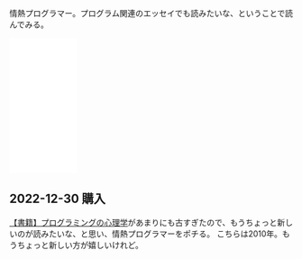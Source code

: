 情熱プログラマー。プログラム関連のエッセイでも読みたいな、ということで読んでみる。

<iframe sandbox="allow-popups allow-scripts allow-modals allow-forms allow-same-origin" style="width:120px;height:240px;" marginwidth="0" marginheight="0" scrolling="no" frameborder="0" src="//rcm-fe.amazon-adsystem.com/e/cm?lt1=_blank&bc1=000000&IS2=1&bg1=FFFFFF&fc1=000000&lc1=0000FF&t=karino203-22&language=ja_JP&o=9&p=8&l=as4&m=amazon&f=ifr&ref=as_ss_li_til&asins=B01IGW5MQ0&linkId=7191c870949668d0703ca1b4935b5490"></iframe>

## 2022-12-30 購入 

[【書籍】プログラミングの心理学](【書籍】プログラミングの心理学.md)があまりにも古すぎたので、もうちょっと新しいのが読みたいな、と思い、情熱プログラマーをポチる。
こちらは2010年。もうちょっと新しい方が嬉しいけれど。